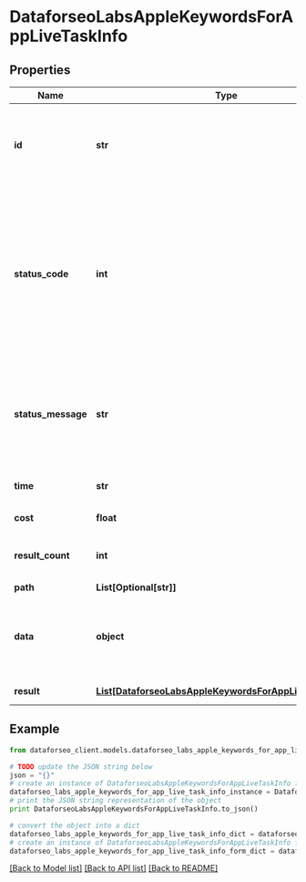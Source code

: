 # DataforseoLabsAppleKeywordsForAppLiveTaskInfo


## Properties

Name | Type | Description | Notes
------------ | ------------- | ------------- | -------------
**id** | **str** | task identifier unique task identifier in our system in the UUID format | [optional] 
**status_code** | **int** | status code of the task generated by DataForSEO, can be within the following range: 10000-60000 you can find the full list of the response codes here | [optional] 
**status_message** | **str** | informational message of the task you can find the full list of general informational messages here | [optional] 
**time** | **str** | execution time, seconds | [optional] 
**cost** | **float** | total tasks cost, USD | [optional] 
**result_count** | **int** | number of elements in the result array | [optional] 
**path** | **List[Optional[str]]** | URL path | [optional] 
**data** | **object** | contains the same parameters that you specified in the POST request | [optional] 
**result** | [**List[DataforseoLabsAppleKeywordsForAppLiveResultInfo]**](DataforseoLabsAppleKeywordsForAppLiveResultInfo.md) | array of results | [optional] 

## Example

```python
from dataforseo_client.models.dataforseo_labs_apple_keywords_for_app_live_task_info import DataforseoLabsAppleKeywordsForAppLiveTaskInfo

# TODO update the JSON string below
json = "{}"
# create an instance of DataforseoLabsAppleKeywordsForAppLiveTaskInfo from a JSON string
dataforseo_labs_apple_keywords_for_app_live_task_info_instance = DataforseoLabsAppleKeywordsForAppLiveTaskInfo.from_json(json)
# print the JSON string representation of the object
print DataforseoLabsAppleKeywordsForAppLiveTaskInfo.to_json()

# convert the object into a dict
dataforseo_labs_apple_keywords_for_app_live_task_info_dict = dataforseo_labs_apple_keywords_for_app_live_task_info_instance.to_dict()
# create an instance of DataforseoLabsAppleKeywordsForAppLiveTaskInfo from a dict
dataforseo_labs_apple_keywords_for_app_live_task_info_form_dict = dataforseo_labs_apple_keywords_for_app_live_task_info.from_dict(dataforseo_labs_apple_keywords_for_app_live_task_info_dict)
```
[[Back to Model list]](../README.md#documentation-for-models) [[Back to API list]](../README.md#documentation-for-api-endpoints) [[Back to README]](../README.md)


